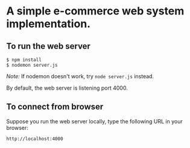 # A simple e-commerce web system implementation.

## To run the web server

```
$ npm install
$ nodemon server.js
```

*Note:* If nodemon doesn't work, try `node server.js` instead.

By default, the web server is listening port 4000.

## To connect from browser

Suppose you run the web server locally, type the following URL in your browser:

```
http://localhost:4000
```

